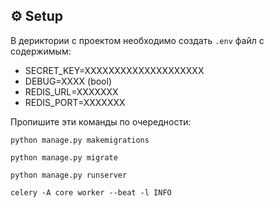 ## ⚙️ Setup
В дериктории с проектом необходимо создать `.env` файл с содержимым:
- SECRET_KEY=XXXXXXXXXXXXXXXXXXXX
- DEBUG=XXXX (bool)
- REDIS_URL=XXXXXXX
- REDIS_PORT=XXXXXXX



Пропишите эти команды по очередности:

    python manage.py makemigrations
    
    python manage.py migrate
    
    python manage.py runserver

    celery -A core worker --beat -l INFO